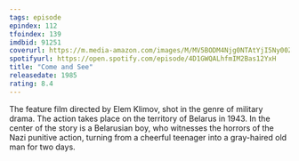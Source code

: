 ```yaml
---
tags: episode
epindex: 112
tfoindex: 139
imdbid: 91251
coverurl: https://m.media-amazon.com/images/M/MV5BODM4Njg0NTAtYjI5Ny00ZjAxLTkwNmItZTMxMWU5M2U3M2RjXkEyXkFqcGdeQXVyNzkwMjQ5NzM@._V1_SX202_CR0,0,202,300_.jpg
spotifyurl: https://open.spotify.com/episode/4D1GWQALhfmIM2Bas12YxH
title: "Come and See"
releasedate: 1985
rating: 8.4
---
```


The feature film directed by Elem Klimov, shot in the genre of military drama. The action takes place on the territory of Belarus in 1943. In the center of the story is a Belarusian boy, who witnesses the horrors of the Nazi punitive action, turning from a cheerful teenager into a gray-haired old man for two days.